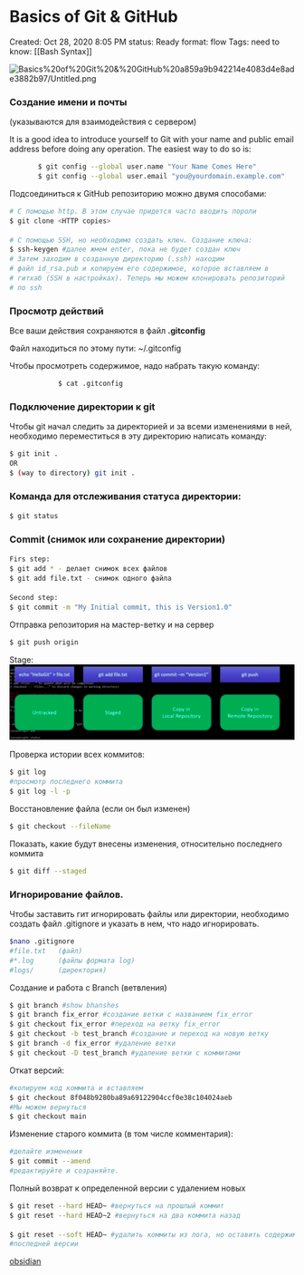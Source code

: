 # Basics of Git & GitHub

Created: Oct 28, 2020 8:05 PM
status: Ready
format: flow
Tags:
need to know: [[Bash Syntax]]

![Basics%20of%20Git%20&%20GitHub%20a859a9b942214e4083d4e8ade3882b97/Untitled.png](Untitled.png)

### **Создание имени и почты**

(указываются для взаимодействия с сервером)

It is a good idea to introduce yourself to Git with your name and public email
address before doing any operation. The easiest way to do so is:

```bash
       $ git config --global user.name "Your Name Comes Here"
       $ git config --global user.email "you@yourdomain.example.com"
```

Подсоединиться к GitHub репозиторию можно двумя способами:

```bash
# С помощью http. В этом случае придется часто вводить пороли
$ git clone <HTTP copies> 

# С помощью SSH, но необходимо создать ключ. Создание ключа:
$ ssh-keygen #далее жмем enter, пока не будет создан ключ
# Затем заходим в созданную директорию (.ssh) находим
# файл id_rsa.pub и копируем его содержимое, которое вставляем в 
# гитхаб (SSH в настройках). Теперь мы можем клонировать репозиторий
# по ssh
```

### Просмотр действий

Все ваши действия сохраняются в файл **.gitconfig**

Файл находиться по этому пути:   ~/.gitconfig

Чтобы просмотреть содержимое, надо набрать такую команду:

```bash
			$ cat .gitconfig
```

### Подключение директории к git

Чтобы git начал следить за директорией и за всеми изменениями в ней, необходимо переместиться в эту директорию написать команду:

```bash
$ git init .
OR
$ (way to directory) git init .
```

### Команда для отслеживания статуса директории:

```bash
$ git status
```

### Commit (снимок или сохранение директории)

```bash
Firs step:
$ git add * - делает снимок всех файлов
$ git add file.txt - снимок одного файла

Second step:
$ git commit -m "My Initial commit, this is Version1.0"
```

Отправка репозитория на мастер-ветку и на сервер

```bash
$ git push origin
```

Stage:![Basics%20of%20Git%20&%20GitHub%20a859a9b942214e4083d4e8ade3882b97/Untitled%201.png](Images/Untitled%201.png)

Проверка истории всех коммитов:

```bash
$ git log
#просмотр последнего коммита
$ git log -l -p
```

Восстановление файла (если он был изменен)

```bash
$ git checkout --fileName
```

Показать, какие будут внесены изменения, относительно последнего коммита

```bash
$ git diff --staged
```

### Игнорирование файлов.

Чтобы заставить гит игнорировать файлы или директории, необходимо создать файл .gitignore и указать в нем, что надо игнорировать.

```bash
$nano .gitignore
#file.txt   (файл)
#*.log      (файлы формата log)
#logs/      (директория)
```

Создание и работа с Branch (ветвления)

```bash
$ git branch #show bhanshes
$ git branch fix_error #создание ветки с названием fix_error
$ git checkout fix_error #переход на ветку fix_error
$ git checkout -b test_branch #создание и переход на новую ветку
$ git branch -d fix_error #удаление ветки
$ git checkout -D test_branch #удаление ветки с коммитами
```

Откат версий:

```bash
#копируем код коммита и вставляем
$ git checkout 8f048b9280ba89a69122904ccf0e38c104024aeb
#Мы можем вернуться
$ git checkout main
```

Изменение старого коммита (в том числе комментария):

```bash
#делайте изменения
$ git commit --amend
#редактируйте и созраняйте.
```

Полный возврат к определенной версии с удалением новых

```bash
$ git reset --hard HEAD~ #вернуться на прошлый коммит
$ git reset --hard HEAD~2 #вернуться на два коммита назад

$ git reset --soft HEAD~ #удалить коммиты из лога, но оставить содержимое
#последней версии
```
[obsidian](https://obsidian.md/download)